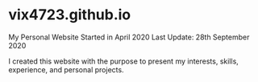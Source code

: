 # vix4723.github.io
My Personal Website
Started in April 2020
Last Update: 28th September 2020

I created this website with the purpose to present my interests, skills, experience, and personal projects.


